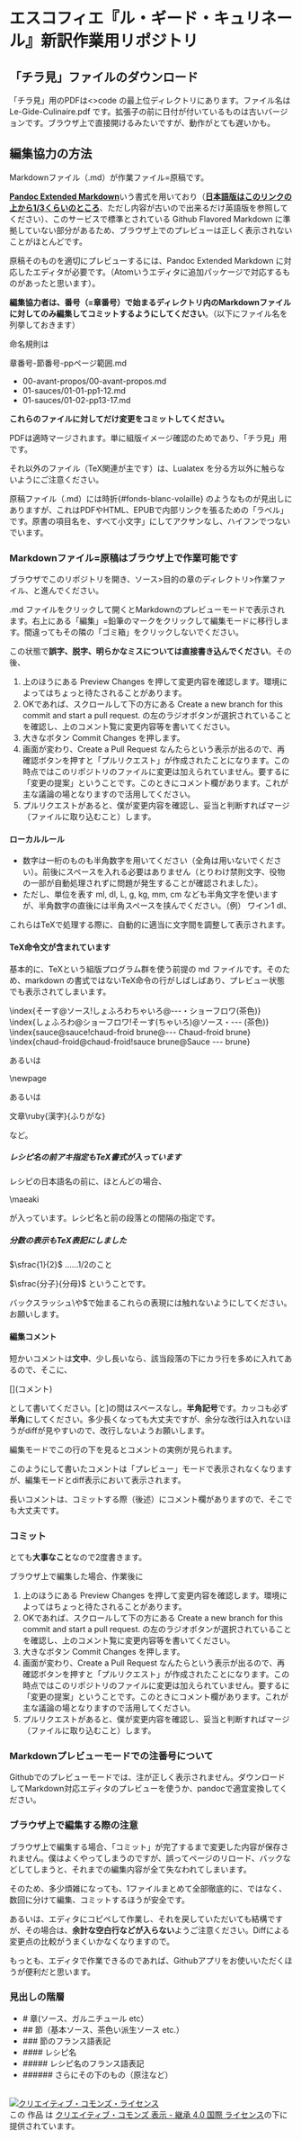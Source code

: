 # エスコフィエ『ル・ギード・キュリネール』新訳作業用リポジトリ #



## 「チラ見」ファイルのダウンロード ##

「チラ見」用のPDFは<>code の最上位ディレクトリにあります。ファイル名は Le-Gide-Culinaire.pdf です。拡張子の前に日付が付いているものは古いバージョンです。ブラウザ上で直接開けるみたいですが、動作がとても遅いかも。

## 編集協力の方法 ##

Markdownファイル（.md）が作業ファイル=原稿です。

[**Pandoc Extended Markdown**](https://pandoc.org/MANUAL.html#pandocs-markdown)いう書式を用いており（[**日本語版はこのリンクの上から1/3くらいのところ**](http://sky-y.github.io/site-pandoc-jp/users-guide/)、ただし内容が古いので出来るだけ英語版を参照してください）、このサービスで標準とされている Github Flavored Markdown に準拠していない部分があるため、ブラウザ上でのプレビューは正しく表示されないことがほとんどです。

原稿そのものを適切にプレビューするには、Pandoc Extended Markdown に対応したエディタが必要です。（Atomいうエディタに追加パッケージで対応するものがあったと思います）。

**編集協力者は、番号（=章番号）で始まるディレクトリ内のMarkdownファイルに対してのみ編集してコミットするようにしてください**。（以下にファイル名を列挙しておきます）

命名規則は

章番号-節番号-ppページ範囲.md

* 00-avant-propos/00-avant-propos.md
* 01-sauces/01-01-pp1-12.md
* 01-sauces/01-02-pp13-17.md

**これらのファイルに対してだけ変更をコミットしてください。**


PDFは適時マージされます。単に組版イメージ確認のためであり、「チラ見」用です。

それ以外のファイル（TeX関連が主です）は、Lualatex を分る方以外に触らないようにご注意ください。

原稿ファイル（.md）には時折\{\#fonds-blanc-volaille\} のようなものが見出しにありますが、これはPDFやHTML、EPUBで内部リンクを張るための「ラベル」です。原書の項目名を、すべて小文字」にしてアクサンなし、ハイフンでつないでいます。


### Markdownファイル=原稿はブラウザ上で作業可能です ###

ブラウザでこのリポジトリを開き、ソース>目的の章のディレクトリ>作業ファイル、と進んでください。

.md ファイルをクリックして開くとMarkdownのプレビューモードで表示されます。右上にある「編集」=鉛筆のマークをクリックして編集モードに移行します。間違ってもその隣の「ゴミ箱」をクリックしないでください。

この状態で**誤字、脱字、明らかなミスについては直接書き込んでください**。その後、

1. 上のほうにある Preview Changes を押して変更内容を確認します。環境によってはちょっと待たされることがあります。
2. OKであれば、スクロールして下の方にある Create a new branch for this commit and start a pull request. の左のラジオボタンが選択されていることを確認し、上のコメント覧に変更内容等を書いてください。
3. 大きなボタン Commit Changes を押します。
4. 画面が変わり、Create a Pull Request なんたらという表示が出るので、再確認ボタンを押すと「プルリクエスト」が作成されたことになります。この時点ではこのリポジトリのファイルに変更は加えられていません。要するに「変更の提案」ということです。このときにコメント欄があります。これが主な議論の場となりますので活用してください。
5. プルリクエストがあると、僕が変更内容を確認し、妥当と判断すればマージ（ファイルに取り込むこと）します。

#### ローカルルール #####

* 数字は一桁のものも半角数字を用いてください（全角は用いないでください）。前後にスペースを入れる必要はありません（とりわけ禁則文字、役物の一部が自動処理されずに問題が発生することが確認されました）。
* ただし、単位を表す ml, dl, L, g, kg, mm, cm なども半角文字を使いますが、半角数字の直後には半角スペースを挟んでください。（例） ワイン1 dl、

これらはTeXで処理する際に、自動的に適当に文字間を調整して表示されます。

#### TeX命令文が含まれています ###

基本的に、TeXという組版プログラム群を使う前提の md ファイルです。そのため、markdown の書式ではないTeX命令の行がしばしばあり、プレビュー状態でも表示されてしまいます。

\index{そーす@ソース!しょふろわちゃいろ@---・ショーフロワ(茶色)}
\index{しょふろわ@ショーフロワ!そーす(ちゃいろ)@ソース・--- (茶色)}
\index{sauce@sauce!chaud-froid brune@--- Chaud-froid brune}
\index{chaud-froid@chaud-froid!sauce brune@Sauce --- brune}

あるいは

\newpage

あるいは

文章\ruby{漢字}{ふりがな}

など。


##### レシピ名の前アキ指定もTeX書式が入っています #####

レシピの日本語名の前に、ほとんどの場合、

\maeaki

が入っています。レシピ名と前の段落との間隔の指定です。


##### 分数の表示もTeX表記にしました #####

$\sfrac{1}{2}$ ……1/2のこと

$\sfrac{分子}{分母}$ ということです。

バックスラッシュ\や$で始まるこれらの表現には触れないようにしてください。お願いします。

#### 編集コメント ####

短かいコメントは**文中**、少し長いなら、該当段落の下にカラ行を多めに入れてあるので、そこに、

\[\](コメント)

として書いてください。\[と\]の間はスペースなし。**半角記号**です。カッコも必ず**半角**にしてください。多少長くなっても大丈夫ですが、余分な改行は入れないほうがdiffが見やすいので、改行しないようお願いします。

編集モードでこの行の下を見るとコメントの実例が見られます。
[](これはコメントの例です)

このようにして書いたコメントは「プレビュー」モードで表示されなくなりますが、編集モードとdiff表示において表示されます。

長いコメントは、コミットする際（後述）にコメント欄がありますので、そこでも大丈夫です。


### コミット ###

とても**大事なこと**なので2度書きます。

ブラウザ上で編集した場合、作業後に

1. 上のほうにある Preview Changes を押して変更内容を確認します。環境によってはちょっと待たされることがあります。
2. OKであれば、スクロールして下の方にある Create a new branch for this commit and start a pull request. の左のラジオボタンが選択されていることを確認し、上のコメント覧に変更内容等を書いてください。
3. 大きなボタン Commit Changes を押します。
4. 画面が変わり、Create a Pull Request なんたらという表示が出るので、再確認ボタンを押すと「プルリクエスト」が作成されたことになります。この時点ではこのリポジトリのファイルに変更は加えられていません。要するに「変更の提案」ということです。このときにコメント欄があります。これが主な議論の場となりますので活用してください。
5. プルリクエストがあると、僕が変更内容を確認し、妥当と判断すればマージ（ファイルに取り込むこと）します。

### Markdownプレビューモードでの注番号について ###

Githubでのプレビューモードでは、注が正しく表示されません。ダウンロードしてMarkdown対応エディタのプレビューを使うか、pandocで適宜変換してください。


### ブラウザ上で編集する際の注意 ###

ブラウザ上で編集する場合、「コミット」が完了するまで変更した内容が保存されません。僕はよくやってしまうのですが、誤ってページのリロード、バックなどしてしまうと、それまでの編集内容が全て失なわれてしまいます。

そのため、多少煩雑になっても、1ファイルまとめて全部徹底的に、ではなく、数回に分けて編集、コミットするほうが安全です。

あるいは、エディタにコピペして作業し、それを戻していただいても結構ですが、その場合は、**余計な空白行などが入らない**ようご注意ください。Diffによる変更点の比較がうまくいかなくなりますので。

もっとも、エディタで作業できるのであれば、Githubアプリをお使いいただくほうが便利だと思います。

### 見出しの階層 ###

* \# 章(ソース、ガルニチュール etc）
* \#\# 節（基本ソース、茶色い派生ソース etc.）
* \#\#\# 節のフランス語表記
* \#\#\#\# レシピ名
* \#\#\#\#\# レシピ名のフランス語表記
* \#\#\#\#\#\# さらにその下のもの（原注など）


<br />
<a rel="license" href="http://creativecommons.org/licenses/by-sa/4.0/"><img alt="クリエイティブ・コモンズ・ライセンス" style="border-width:0" src="https://i.creativecommons.org/l/by-sa/4.0/88x31.png" /></a><br />この 作品 は <a rel="license" href="http://creativecommons.org/licenses/by-sa/4.0/">クリエイティブ・コモンズ 表示 - 継承 4.0 国際 ライセンス</a>の下に提供されています。
